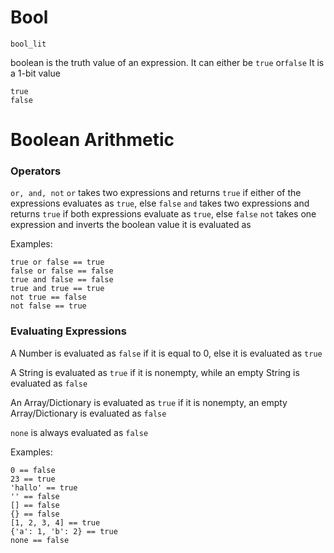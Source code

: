 # Bool
`bool_lit`

boolean is the truth value of an expression. It can either be `true` or`false`
It is a 1-bit value

```
true 
false
```

# Boolean Arithmetic

### Operators
`or, and, not`
`or` takes two expressions and returns `true` if either of the expressions evaluates as `true`, else `false`
`and` takes two expressions and returns `true` if both expressions evaluate as `true`, else `false`
`not` takes one expression and inverts the boolean value it is evaluated as

Examples:
```
true or false == true
false or false == false
true and false == false
true and true == true
not true == false
not false == true
```

### Evaluating Expressions
A Number is evaluated as `false` if it is equal to 0, else it is evaluated as `true`

A String is evaluated as `true` if it is nonempty, while an empty String is evaluated as `false`

An Array/Dictionary is evaluated as `true` if it is nonempty, an empty Array/Dictionary is evaluated as `false`

`none` is always evaluated as `false`

Examples:
```
0 == false
23 == true
'hallo' == true
'' == false
[] == false
{} == false
[1, 2, 3, 4] == true
{'a': 1, 'b': 2} == true
none == false 
```